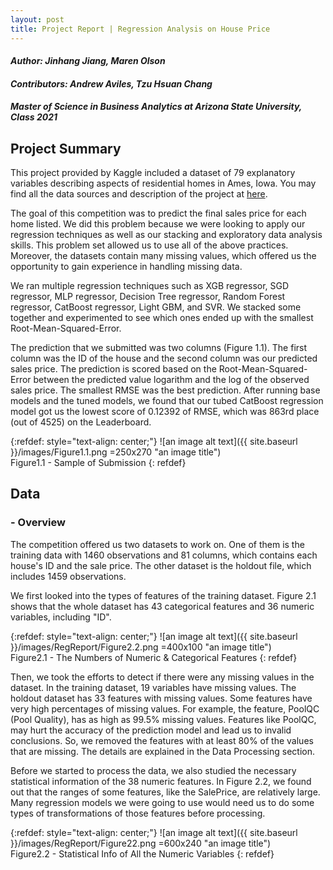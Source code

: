 ```yaml
---
layout: post
title: Project Report | Regression Analysis on House Price
---
```


#### _Author: Jinhang Jiang, Maren Olson_
#### _Contributors: Andrew Aviles, Tzu Hsuan Chang_
#### _Master of Science in Business Analytics at Arizona State University, Class 2021_

## Project Summary

This project provided by Kaggle included a dataset of 79 explanatory variables describing aspects of residential homes in Ames, Iowa. You may find all the data sources and description of the project at [here](https://www.kaggle.com/c/house-prices-advanced-regression-techniques). <br/>

The goal of this competition was to predict the final sales price for each home listed. We did this problem because we were looking to apply our regression techniques as well as our stacking and exploratory data analysis skills. This problem set allowed us to use all of the above practices. Moreover, the datasets contain many missing values, which offered us the opportunity to gain experience in handling missing data. <br/>

We ran multiple regression techniques such as XGB regressor, SGD regressor, MLP regressor, Decision Tree regressor, Random Forest regressor, CatBoost regressor, Light GBM, and SVR. We stacked some together and experimented to see which ones ended up with the smallest Root-Mean-Squared-Error. <br/>

The prediction that we submitted was two columns (Figure 1.1). The first column was the ID of the house and the second column was our predicted sales price. The prediction is scored based on the Root-Mean-Squared-Error between the predicted value logarithm and the log of the observed sales price. The smallest RMSE was the best prediction. After running base models and the tuned models, we found that our tubed CatBoost regression model got us the lowest score of 0.12392 of RMSE, which was 863rd place (out of 4525) on the Leaderboard.<br/>

{:refdef: style="text-align: center;"}
![an image alt text]({{ site.baseurl }}/images/Figure1.1.png =250x270 "an image title")<br/>
Figure1.1 - Sample of Submission
{: refdef}

## Data
### -	Overview
The competition offered us two datasets to work on. One of them is the training data with 1460 observations and 81 columns, which contains each house's ID and the sale price. The other dataset is the holdout file, which includes 1459 observations.<br/>

We first looked into the types of features of the training dataset. 
Figure 2.1 shows that the whole dataset has 43 categorical features and 36 numeric variables, including "ID".<br/>

{:refdef: style="text-align: center;"}
![an image alt text]({{ site.baseurl }}/images/RegReport/Figure2.2.png =400x100 "an image title")<br/>
Figure2.1 - The Numbers of Numeric & Categorical Features
{: refdef}

Then, we took the efforts to detect if there were any missing values in the dataset. In the training dataset, 19 variables have missing values. The holdout dataset has 33 features with missing values. Some features have very high percentages of missing values. For example, the feature, PoolQC (Pool Quality), has as high as 99.5% missing values. Features like PoolQC,  may hurt the accuracy of the prediction model and lead us to invalid conclusions. So, we removed the features with at least 80% of the values that are missing. The details are explained in the Data Processing section.<br/>

Before we started to process the data, we also studied the necessary statistical information of the 38 numeric features. In Figure 2.2, we found out that the ranges of some features, like the SalePrice, are relatively large. Many regression models we were going to use would need us to do some types of transformations of those features before processing.<br/>

{:refdef: style="text-align: center;"}
![an image alt text]({{ site.baseurl }}/images/RegReport/Figure22.png =600x240 "an image title")<br/>
Figure2.2 - Statistical Info of All the Numeric Variables
{: refdef}


